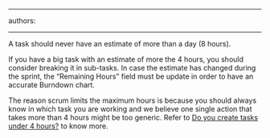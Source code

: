 

---
authors:

---




<span class='intro'> A task should never have an estimate of more than a day (8 hours). 
 </span>


  <p>If you have a big task with an estimate of more the 4 hours, you should consider breaking it in sub-tasks. In case the estimate has changed during the sprint, the “Remaining Hours” field must be update in order to have an accurate Burndown chart.</p>
<p>The reason scrum limits the maximum hours is because you should always know in which task you are working and we believe one single action that takes more than 4 hours might be too generic. Refer to&#160;<a shape="rect" href="/Management/RulesToBetterProjectManagement/Pages/TaskUnderFourHours.aspx">Do you create tasks under 4 hours?</a>&#160;to know more.</p>



